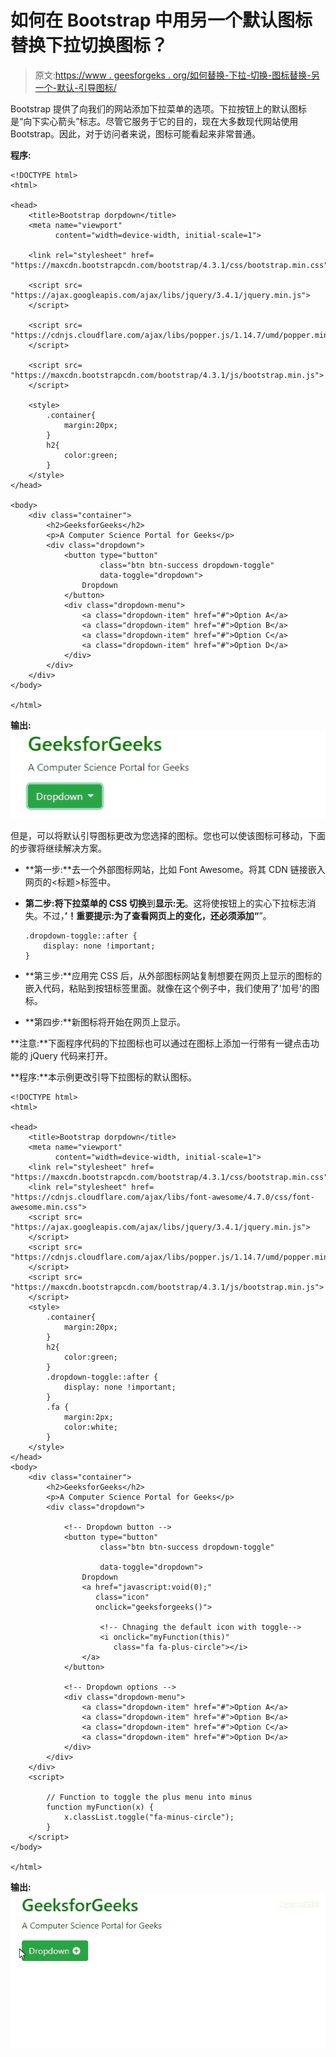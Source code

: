 # 如何在 Bootstrap 中用另一个默认图标替换下拉切换图标？

> 原文:[https://www . geesforgeks . org/如何替换-下拉-切换-图标替换-另一个-默认-引导图标/](https://www.geeksforgeeks.org/how-to-replace-dropdown-toggle-icon-with-another-default-icon-in-bootstrap/)

Bootstrap 提供了向我们的网站添加下拉菜单的选项。下拉按钮上的默认图标是“向下实心箭头”标志。尽管它服务于它的目的，现在大多数现代网站使用 Bootstrap。因此，对于访问者来说，图标可能看起来非常普通。

**程序:**

```
<!DOCTYPE html>
<html>

<head>
    <title>Bootstrap dorpdown</title>
    <meta name="viewport" 
          content="width=device-width, initial-scale=1">

    <link rel="stylesheet" href=
"https://maxcdn.bootstrapcdn.com/bootstrap/4.3.1/css/bootstrap.min.css">

    <script src=
"https://ajax.googleapis.com/ajax/libs/jquery/3.4.1/jquery.min.js">
    </script>

    <script src=
"https://cdnjs.cloudflare.com/ajax/libs/popper.js/1.14.7/umd/popper.min.js">
    </script>

    <script src=
"https://maxcdn.bootstrapcdn.com/bootstrap/4.3.1/js/bootstrap.min.js">
    </script>

    <style>
        .container{
            margin:20px;
        }
        h2{
            color:green;
        }
    </style>
</head>

<body>
    <div class="container">
        <h2>GeeksforGeeks</h2>
        <p>A Computer Science Portal for Geeks</p>
        <div class="dropdown">
            <button type="button" 
                    class="btn btn-success dropdown-toggle" 
                    data-toggle="dropdown">
                Dropdown
            </button>
            <div class="dropdown-menu">
                <a class="dropdown-item" href="#">Option A</a>
                <a class="dropdown-item" href="#">Option B</a>
                <a class="dropdown-item" href="#">Option C</a>
                <a class="dropdown-item" href="#">Option D</a>
            </div>
        </div>
    </div>
</body>

</html>
```

**输出:**
![](img/a011095206586ae8c1e08f44b2692a27.png)

但是，可以将默认引导图标更改为您选择的图标。您也可以使该图标可移动，下面的步骤将继续解决方案。

*   **第一步:**去一个外部图标网站，比如 Font Awesome。将其 CDN 链接嵌入网页的<标题>标签中。

    > <link rel="”stylesheet”" href="”https://cdnjs.cloudflare.com/ajax/libs/font-awesome/4.7.0/css/font-awesome.min.css”">

*   **第二步:**将**下拉菜单的 CSS 切换**到**显示:无**。这将使按钮上的实心下拉标志消失。不过，**’！重要提示:为了查看网页上的变化，还必须添加“**”。

    ```
    .dropdown-toggle::after {
        display: none !important;
    }

    ```

*   **第三步:**应用完 CSS 后，从外部图标网站复制想要在网页上显示的图标的嵌入代码，粘贴到按钮标签里面。就像在这个例子中，我们使用了'加号'的图标。
*   **第四步:**新图标将开始在网页上显示。

**注意:**下面程序代码的下拉图标也可以通过在图标上添加一行带有一键点击功能的 jQuery 代码来打开。

**程序:**本示例更改引导下拉图标的默认图标。

```
<!DOCTYPE html>
<html>

<head>
    <title>Bootstrap dorpdown</title>
    <meta name="viewport" 
          content="width=device-width, initial-scale=1">
    <link rel="stylesheet" href=
"https://maxcdn.bootstrapcdn.com/bootstrap/4.3.1/css/bootstrap.min.css">
    <link rel="stylesheet" href=
"https://cdnjs.cloudflare.com/ajax/libs/font-awesome/4.7.0/css/font-awesome.min.css">
    <script src=
"https://ajax.googleapis.com/ajax/libs/jquery/3.4.1/jquery.min.js">
    </script>
    <script src=
"https://cdnjs.cloudflare.com/ajax/libs/popper.js/1.14.7/umd/popper.min.js">
    </script>
    <script src=
"https://maxcdn.bootstrapcdn.com/bootstrap/4.3.1/js/bootstrap.min.js">
    </script>
    <style>
        .container{
            margin:20px;
        }
        h2{
            color:green;
        }
        .dropdown-toggle::after {
            display: none !important;
        }
        .fa {
            margin:2px;
            color:white;
        }
    </style>
</head>
<body>
    <div class="container">
        <h2>GeeksforGeeks</h2>
        <p>A Computer Science Portal for Geeks</p>
        <div class="dropdown">

            <!-- Dropdown button -->
            <button type="button" 
                    class="btn btn-success dropdown-toggle" 

                    data-toggle="dropdown">
                Dropdown
                <a href="javascript:void(0);" 
                   class="icon" 
                   onclick="geeksforgeeks()">

                    <!-- Chnaging the default icon with toggle-->
                    <i onclick="myFunction(this)"
                       class="fa fa-plus-circle"></i>
                </a>
            </button>

            <!-- Dropdown options -->
            <div class="dropdown-menu">
                <a class="dropdown-item" href="#">Option A</a>
                <a class="dropdown-item" href="#">Option B</a>
                <a class="dropdown-item" href="#">Option C</a>
                <a class="dropdown-item" href="#">Option D</a>
            </div>
        </div>
    </div>
    <script> 

        // Function to toggle the plus menu into minus 
        function myFunction(x) { 
            x.classList.toggle("fa-minus-circle"); 
        } 
    </script> 
</body>

</html>
```

**输出:**
![](img/fce818c0c6277d1efad740c858682ac2.png)